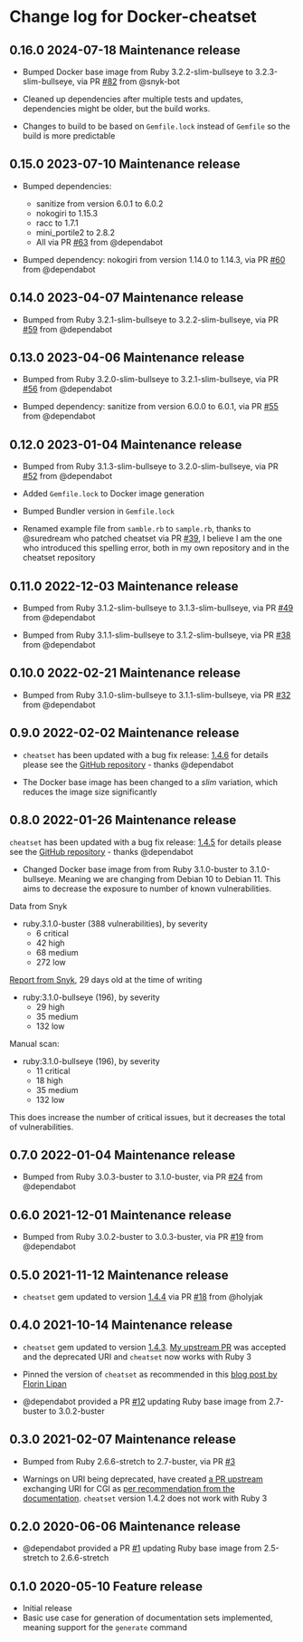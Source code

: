 # Change log for Docker-cheatset

## 0.16.0 2024-07-18 Maintenance release

- Bumped Docker base image from Ruby 3.2.2-slim-bullseye to 3.2.3-slim-bullseye, via PR [#82](https://github.com/jonasbn/docker-cheatset/pull/82) from @snyk-bot

- Cleaned up dependencies after multiple tests and updates, dependencies might be older, but the build works.

- Changes to build to be based on `Gemfile.lock` instead of `Gemfile` so the build is more predictable

## 0.15.0 2023-07-10 Maintenance release

- Bumped dependencies:
  - sanitize from version 6.0.1 to 6.0.2
  - nokogiri to 1.15.3
  - racc to 1.7.1
  - mini_portile2 to 2.8.2
  - All via PR [#63](https://github.com/jonasbn/docker-cheatset/pull/63) from @dependabot

- Bumped dependency: nokogiri from version 1.14.0 to 1.14.3, via PR [#60](https://github.com/jonasbn/docker-cheatset/pull/60) from @dependabot

## 0.14.0 2023-04-07 Maintenance release

- Bumped from Ruby 3.2.1-slim-bullseye to 3.2.2-slim-bullseye, via PR [#59](https://github.com/jonasbn/docker-cheatset/pull/59) from @dependabot

## 0.13.0 2023-04-06 Maintenance release

- Bumped from Ruby 3.2.0-slim-bullseye to 3.2.1-slim-bullseye, via PR [#56](https://github.com/jonasbn/docker-cheatset/pull/56) from @dependabot

- Bumped dependency: sanitize from version 6.0.0 to 6.0.1, via PR [#55](https://github.com/jonasbn/docker-cheatset/pull/55) from @dependabot

## 0.12.0 2023-01-04 Maintenance release

- Bumped from Ruby 3.1.3-slim-bullseye to 3.2.0-slim-bullseye, via PR [#52](https://github.com/jonasbn/docker-cheatset/pull/52) from @dependabot

- Added `Gemfile.lock` to Docker image generation

- Bumped Bundler version in `Gemfile.lock`

- Renamed example file from `samble.rb` to `sample.rb`, thanks to @suredream who patched cheatset via PR [#39](https://github.com/Kapeli/cheatset/pull/39), I believe I am the one who introduced this spelling error, both in my own repository and in the cheatset repository

## 0.11.0 2022-12-03 Maintenance release

- Bumped from Ruby 3.1.2-slim-bullseye to 3.1.3-slim-bullseye, via PR [#49](https://github.com/jonasbn/docker-cheatset/pull/49) from @dependabot

- Bumped from Ruby 3.1.1-slim-bullseye to 3.1.2-slim-bullseye, via PR [#38](https://github.com/jonasbn/docker-cheatset/pull/38) from @dependabot

## 0.10.0 2022-02-21 Maintenance release

- Bumped from Ruby 3.1.0-slim-bullseye to 3.1.1-slim-bullseye, via PR [#32](https://github.com/jonasbn/docker-cheatset/pull/32) from @dependabot

## 0.9.0 2022-02-02 Maintenance release

- `cheatset` has been updated with a bug fix release: [1.4.6](https://rubygems.org/gems/cheatset/versions/1.4.6) for details please see the [GitHub repository](https://github.com/Kapeli/cheatset) - thanks @dependabot

- The Docker base image has been changed to a _slim_ variation, which reduces the image size significantly

## 0.8.0 2022-01-26 Maintenance release

`cheatset` has been updated with a bug fix release: [1.4.5](https://rubygems.org/gems/cheatset/versions/1.4.5) for details please see the [GitHub repository](https://github.com/Kapeli/cheatset) - thanks @dependabot

- Changed Docker base image from from Ruby 3.1.0-buster to 3.1.0-bullseye. Meaning we are changing from Debian 10 to Debian 11. This aims to decrease the exposure to number of known vulnerabilities.

Data from Snyk

- ruby.3.1.0-buster (388 vulnerabilities), by severity
  - 6 critical
  - 42 high
  - 68 medium
  - 272 low

[Report from Snyk](https://snyk.io/advisor/docker/ruby/3.1.0-bullseye), 29 days old at the time of writing

- ruby:3.1.0-bullseye (196), by severity
  - 29 high
  - 35 medium
  - 132 low

Manual scan:

- ruby:3.1.0-bullseye (196), by severity
  - 11 critical
  - 18 high
  - 35 medium
  - 132 low

This does increase the number of critical issues, but it decreases the total of vulnerabilities.

## 0.7.0 2022-01-04 Maintenance release

- Bumped from Ruby 3.0.3-buster to 3.1.0-buster, via PR [#24](https://github.com/jonasbn/docker-cheatset/pull/24) from @dependabot

## 0.6.0 2021-12-01 Maintenance release

- Bumped from Ruby 3.0.2-buster to 3.0.3-buster, via PR [#19](https://github.com/jonasbn/docker-cheatset/pull/19) from @dependabot

## 0.5.0 2021-11-12 Maintenance release

- `cheatset` gem updated to version [1.4.4](https://rubygems.org/gems/cheatset/versions/1.4.4) via PR [#18](https://github.com/jonasbn/docker-cheatset/pull/18) from @holyjak

## 0.4.0 2021-10-14 Maintenance release

- `cheatset` gem updated to version [1.4.3](https://rubygems.org/gems/cheatset/versions/1.4.3). [My upstream PR](https://github.com/Kapeli/cheatset/pull/35) was accepted and the deprecated URI and `cheatset` now works with Ruby 3

- Pinned the version of `cheatset` as recommended in this [blog post by Florin Lipan](https://lipanski.com/posts/dockerfile-ruby-best-practices#3-pin-your-application-dependencies)

- @dependabot provided a PR [#12](https://github.com/jonasbn/docker-cheatset/pull/12) updating Ruby base image from 2.7-buster to 3.0.2-buster

## 0.3.0 2021-02-07 Maintenance release

- Bumped from Ruby 2.6.6-stretch to 2.7-buster, via PR [#3](https://github.com/jonasbn/docker-cheatset/pull/3)

- Warnings on URI being deprecated, have created [a PR upstream](https://github.com/Kapeli/cheatset/pull/35) exchanging URI for CGI as [per recommendation from the documentation](https://rubyapi.org/2.7/o/uri/escape). `cheatset` version 1.4.2 does not work with Ruby 3

## 0.2.0 2020-06-06 Maintenance release

- @dependabot provided a PR [#1](https://github.com/jonasbn/docker-cheatset/pull/1) updating Ruby base image from 2.5-stretch to 2.6.6-stretch

## 0.1.0 2020-05-10 Feature release

- Initial release
- Basic use case for generation of documentation sets implemented, meaning support for the `generate` command
